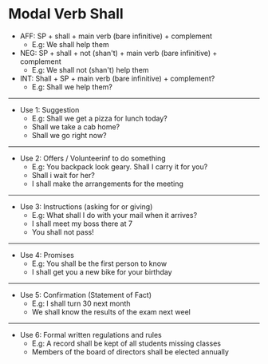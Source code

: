 # Modal Verb Shall

- AFF: SP + shall + main verb (bare infinitive) + complement
  - E.g: We shall help them
- NEG: SP + shall + not (shan't) + main verb (bare infinitive) + complement
  - E.g: We shall not (shan't) help them
- INT: Shall + SP + main verb (bare infinitive) + complement?
  - E.g: Shall we help them?

***

- Use 1: Suggestion
  - E.g: Shall we get a pizza for lunch today?
  - Shall we take a cab home?
  - Shall we go right now?

***

- Use 2: Offers / Volunteerinf to do something
  - E.g: You backpack look geary. Shall I carry it for you?
  - Shall i wait for her?
  - I shall make the arrangements for the meeting

***

- Use 3: Instructions (asking for or giving)
  - E.g: What shall I do with your mail when it arrives?
  - I shall meet my boss there at 7
  - You shall not pass!

***

- Use 4: Promises
  - E.g: You shall be the first person to know
  - I shall get you a new bike for your birthday

***

- Use 5: Confirmation (Statement of Fact)
  - E.g: I shall turn 30 next month
  - We shall know the results of the exam next weel

***

- Use 6: Formal written regulations and rules
  - E.g: A record shall be kept of all students missing classes
  - Members of the board of directors shall be elected annually
